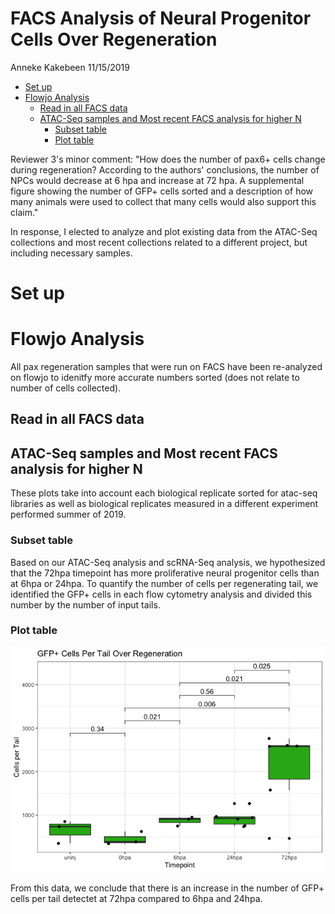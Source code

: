 FACS Analysis of Neural Progenitor Cells Over Regeneration
================
Anneke Kakebeen
11/15/2019

-   [Set up](#set-up)
-   [Flowjo Analysis](#flowjo-analysis)
    -   [Read in all FACS data](#read-in-all-facs-data)
    -   [ATAC-Seq samples and Most recent FACS analysis for higher N](#atac-seq-samples-and-most-recent-facs-analysis-for-higher-n)
        -   [Subset table](#subset-table)
        -   [Plot table](#plot-table)

Reviewer 3's minor comment: "How does the number of pax6+ cells change during regeneration? According to the authors' conclusions, the number of NPCs would decrease at 6 hpa and increase at 72 hpa. A supplemental figure showing the number of GFP+ cells sorted and a description of how many animals were used to collect that many cells would also support this claim."

In response, I elected to analyze and plot existing data from the ATAC-Seq collections and most recent collections related to a different project, but including necessary samples.

Set up
======

Flowjo Analysis
===============

All pax regeneration samples that were run on FACS have been re-analyzed on flowjo to idenitfy more accurate numbers sorted (does not relate to number of cells collected).

Read in all FACS data
---------------------

ATAC-Seq samples and Most recent FACS analysis for higher N
-----------------------------------------------------------

These plots take into account each biological replicate sorted for atac-seq libraries as well as biological replicates measured in a different experiment performed summer of 2019.

### Subset table

Based on our ATAC-Seq analysis and scRNA-Seq analysis, we hypothesized that the 72hpa timepoint has more proliferative neural progenitor cells than at 6hpa or 24hpa. To quantify the number of cells per regenerating tail, we identified the GFP+ cells in each flow cytometry analysis and divided this number by the number of input tails.

### Plot table

![](README_files/figure-markdown_github/flowjooutputplot-1.png)

From this data, we conclude that there is an increase in the number of GFP+ cells per tail detectet at 72hpa compared to 6hpa and 24hpa.
